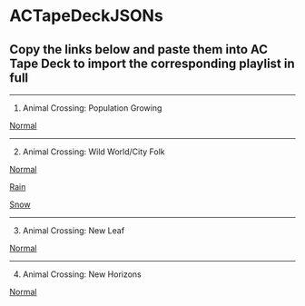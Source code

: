 # ACTapeDeckJSONs

## Copy the links below and paste them into AC Tape Deck to import the corresponding playlist in full

***

1. Animal Crossing: Population Growing

[Normal](https://github.com/MPG13/ACTapeDeckJSONs/raw/main/PopulationGrowing/acpg.json)

***

2. Animal Crossing: Wild World/City Folk

[Normal](https://github.com/MPG13/ACTapeDeckJSONs/raw/main/CityFolk/accf.json)

[Rain](https://github.com/MPG13/ACTapeDeckJSONs/raw/main/CityFolk/accf-rain.json)

[Snow](https://github.com/MPG13/ACTapeDeckJSONs/raw/main/CityFolk/accf-snow.json)

***

3. Animal Crossing: New Leaf

[Normal](https://github.com/MPG13/ACTapeDeckJSONs/raw/main/NewLeaf/acnl.json)

***

4. Animal Crossing: New Horizons

[Normal](https://github.com/MPG13/ACTapeDeckJSONs/raw/main/NewHorizons/acnh.json)